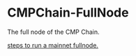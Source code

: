 # CMPChain-FullNode
The full node of the CMP Chain.

[steps to run a mainnet fullnode.](./mainnet/README.md)



